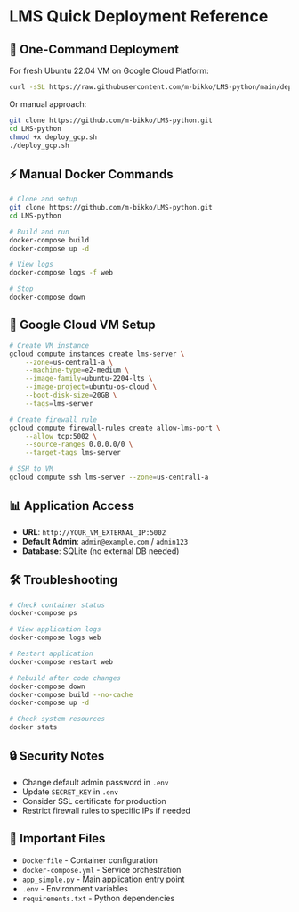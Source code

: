 # LMS Quick Deployment Reference

## 🚀 One-Command Deployment

For fresh Ubuntu 22.04 VM on Google Cloud Platform:

```bash
curl -sSL https://raw.githubusercontent.com/m-bikko/LMS-python/main/deploy_gcp.sh | bash
```

Or manual approach:

```bash
git clone https://github.com/m-bikko/LMS-python.git
cd LMS-python
chmod +x deploy_gcp.sh
./deploy_gcp.sh
```

## ⚡ Manual Docker Commands

```bash
# Clone and setup
git clone https://github.com/m-bikko/LMS-python.git
cd LMS-python

# Build and run
docker-compose build
docker-compose up -d

# View logs
docker-compose logs -f web

# Stop
docker-compose down
```

## 🔧 Google Cloud VM Setup

```bash
# Create VM instance
gcloud compute instances create lms-server \
    --zone=us-central1-a \
    --machine-type=e2-medium \
    --image-family=ubuntu-2204-lts \
    --image-project=ubuntu-os-cloud \
    --boot-disk-size=20GB \
    --tags=lms-server

# Create firewall rule
gcloud compute firewall-rules create allow-lms-port \
    --allow tcp:5002 \
    --source-ranges 0.0.0.0/0 \
    --target-tags lms-server

# SSH to VM
gcloud compute ssh lms-server --zone=us-central1-a
```

## 📊 Application Access

- **URL**: `http://YOUR_VM_EXTERNAL_IP:5002`
- **Default Admin**: `admin@example.com` / `admin123`
- **Database**: SQLite (no external DB needed)

## 🛠️ Troubleshooting

```bash
# Check container status
docker-compose ps

# View application logs
docker-compose logs web

# Restart application
docker-compose restart web

# Rebuild after code changes
docker-compose down
docker-compose build --no-cache
docker-compose up -d

# Check system resources
docker stats
```

## 🔒 Security Notes

- Change default admin password in `.env`
- Update `SECRET_KEY` in `.env` 
- Consider SSL certificate for production
- Restrict firewall rules to specific IPs if needed

## 📁 Important Files

- `Dockerfile` - Container configuration
- `docker-compose.yml` - Service orchestration  
- `app_simple.py` - Main application entry point
- `.env` - Environment variables
- `requirements.txt` - Python dependencies 